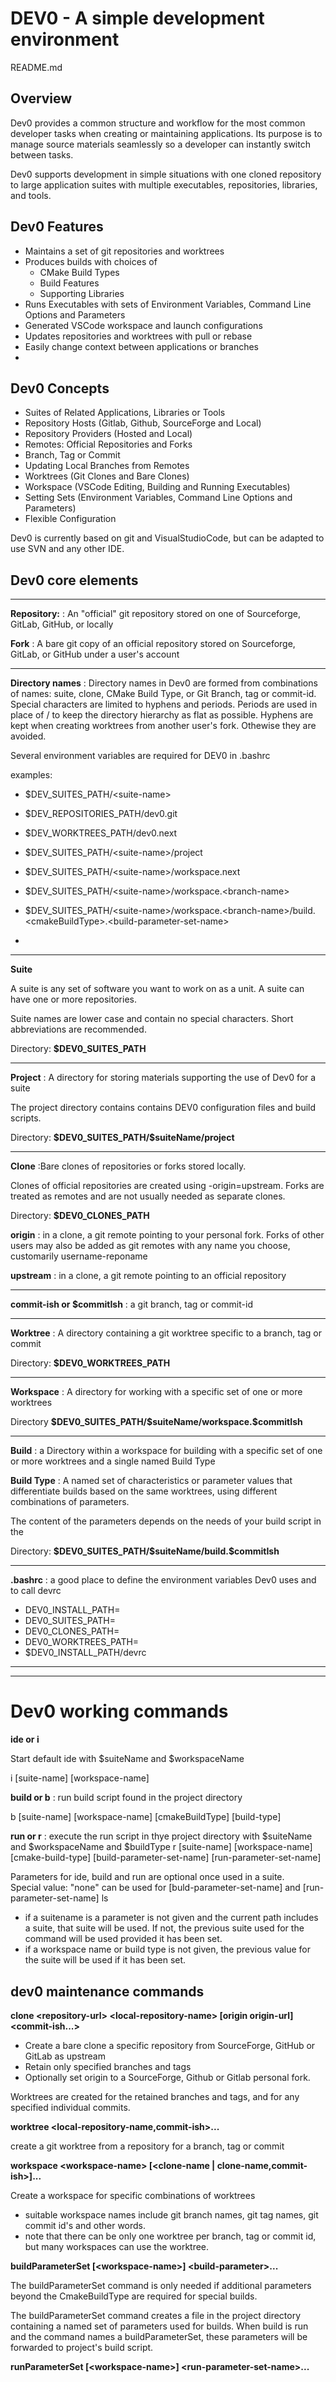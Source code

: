 # DEV0 - A simple development environment

README.md

## Overview

Dev0 provides a common structure and workflow for the most common developer tasks
when creating or maintaining applications. Its purpose is to manage source materials
seamlessly so a developer can instantly switch between tasks.

Dev0 supports development in simple situations with one cloned repository
to large application suites with multiple executables, repositories,
libraries, and tools.

## Dev0 Features

- Maintains a set of git repositories and worktrees
- Produces builds with choices of
  - CMake Build Types
  - Build Features
  - Supporting Libraries
- Runs Executables with sets of Environment Variables, Command Line Options and Parameters
- Generated VSCode workspace and launch configurations
- Updates repositories and worktrees with pull or rebase
- Easily change context between applications or branches
-
## Dev0 Concepts

- Suites of Related Applications, Libraries or Tools
- Repository Hosts (Gitlab, Github, SourceForge and Local)
- Repository Providers (Hosted and Local)
- Remotes: Official Repositories and Forks
- Branch, Tag or Commit
- Updating Local Branches from Remotes
- Worktrees (Git Clones and Bare Clones)
- Workspace (VSCode Editing, Building and Running Executables)
- Setting Sets (Environment Variables, Command Line Options and Parameters)
- Flexible Configuration

Dev0 is currently based on git and VisualStudioCode, but can be adapted to use SVN  and any other IDE.

## Dev0 core elements

***
**Repository:**
: An "official" git repository stored on one of Sourceforge, GitLab, GitHub, or locally

**Fork**
: A bare git copy of an official repository stored on Sourceforge, GitLab, or GitHub under a user's account
***
**Directory names**
: Directory names in Dev0 are formed from combinations of names: suite, clone, CMake Build Type, or Git Branch, tag or commit-id.  Special characters are limited to hyphens and periods.  Periods are used in place of / to keep the directory hierarchy as flat as possible. Hyphens are kept when creating worktrees from another user's fork.  Othewise they are avoided.

Several environment variables are required for DEV0 in .bashrc 

examples:

- $DEV_SUITES_PATH/\<suite-name>
- $DEV_REPOSITORIES_PATH/dev0.git
- $DEV_WORKTREES_PATH/dev0.next

- $DEV_SUITES_PATH/\<suite-name>/project
- $DEV_SUITES_PATH/\<suite-name>/workspace.next
- $DEV_SUITES_PATH/\<suite-name>/workspace.\<branch-name>
- $DEV_SUITES_PATH/\<suite-name>/workspace.\<branch-name>/build.\<cmakeBuildType>.\<build-parameter-set-name>
- 
***
**Suite**

A suite is any set of software you want to work on as a unit.  A suite can have one or more repositories.

Suite names are lower case and contain no special characters.  Short abbreviations are recommended.

Directory: **$DEV0_SUITES_PATH**
***
**Project**
: A directory for storing materials supporting the use of Dev0 for a suite

The project directory contains contains DEV0 configuration files and build scripts.

Directory: **\$DEV0\_SUITES\_PATH/\$suiteName/project**
***
**Clone**
:Bare clones of repositories or forks stored locally.

Clones of official repositories are created using -origin=upstream.  Forks are treated as remotes and are not usually needed as separate clones.

Directory: **\$DEV0\_CLONES\_PATH**

**origin**
: in a clone, a git remote pointing to your personal fork.  Forks of other users may also be added as git remotes with any name you choose, customarily username-reponame

**upstream**
: in a clone, a git remote pointing to an official repository

***
**commit-ish or \$commitIsh**
: a git branch, tag or commit-id
***
**Worktree**
: A directory containing a git worktree specific to a branch, tag or commit

Directory: **\$DEV0\_WORKTREES\_PATH**

***

**Workspace**
: A directory for working with a specific set of one or more worktrees

Directory **\$DEV0\_SUITES\_PATH\/$suiteName\/workspace.\$commitIsh**
***

**Build** 
: a Directory within a workspace for building with a specific set of one or more worktrees and a single named Build Type

**Build Type**
: A named set of characteristics or parameter values that differentiate builds based on the same worktrees, using different combinations of parameters. 

The content of the parameters depends on the needs of your build script in the 

Directory: **\$DEV0\_SUITES\_PATH\/$suiteName\/build.\$commitIsh**
***

**.bashrc**
: a good place to define the environment variables Dev0 uses and to call devrc

- DEV0_INSTALL_PATH=
- DEV0_SUITES_PATH=
- DEV0_CLONES_PATH=
- DEV0_WORKTREES_PATH=
- $DEV0_INSTALL_PATH/devrc
***
***
# Dev0 working commands

**ide or i**

Start default ide with $suiteName and $workspaceName

i [suite-name] [workspace-name]

**build or b**
: run build script found in the project directory 

b [suite-name] [workspace-name] [cmakeBuildType] [build-type]

**run or r**
: execute the run script in thye project directory with $suiteName and $workspaceName and $buildType
r [suite-name] [workspace-name] [cmake-build-type] [build-parameter-set-name] [run-parameter-set-name]

Parameters for ide, build and run are optional once used in a suite.  
Special value: "none" can be used for [buld-parameter-set-name] and [run-parameter-set-name] ls

- if a suitename is a parameter is not given and the current path includes a suite, that suite will be used.  If not, the previous suite used for the command will be used provided it has been set.
- if a workspace name  or build type is not given, the previous value for the suite will be used if it has been set.

## dev0 maintenance commands

**clone \<repository-url> \<local-repository-name> [origin origin-url] \<commit-ish...>**

- Create a bare clone a specific repository from SourceForge, GitHub or GitLab as upstream
- Retain only specified branches and tags
- Optionally set origin to a SourceForge, Github or Gitlab personal fork. 
  
Worktrees are created for the retained branches and tags, and for any specified individual commits.

**worktree \<local-repository-name,commit-ish>...**

create a git worktree from a repository for a branch, tag or commit 

**workspace \<workspace-name> [\<clone-name | clone-name,commit-ish>]...**

Create a workspace for specific combinations of worktrees

- suitable workspace names include git branch names, git tag names, git commit id's and other words.
- note that there can be only one worktree per branch, tag or commit id, but many workspaces can use the worktree.
  
**buildParameterSet [\<workspace-name>] \<build-parameter>...**

The buildParameterSet command is only needed if additional parameters beyond the CmakeBuildType are required for special builds.

The buildParameterSet command creates a file in the project directory containing a named set of parameters used for builds.  When build is run and the command names a buildParameterSet, these parameters will be forwarded to project's build script.

**runParameterSet [\<workspace-name>] \<run-parameter-set-name>...**
